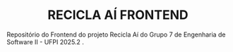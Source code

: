 <h1 align="center">
    RECICLA AÍ FRONTEND
</h1>

Repositório do Frontend do projeto Recicla Aí do Grupo 7 de Engenharia de Software II - UFPI 2025.2 .
